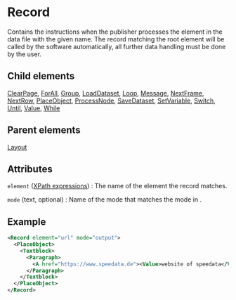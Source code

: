 # Record



Contains the instructions when the publisher processes the element in the data file with the given name. The record matching the root element will be called by the software automatically, all further data handling must be done by the user.



##  Child elements

[ClearPage](../clearpage.md), [ForAll](../forall.md), [Group](../group.md), [LoadDataset](../loaddataset.md), [Loop](../loop.md), [Message](../message.md), [NextFrame](../nextframe.md), [NextRow](../nextrow.md), [PlaceObject](../placeobject.md), [ProcessNode](../processnode.md), [SaveDataset](../savedataset.md), [SetVariable](../setvariable.md), [Switch](../switch.md), [Until](../until.md), [Value](../value.md), [While](../while.md)

##  Parent elements

[Layout](../layout.md)


## Attributes



`element` ([XPath expressions](../../manual/xpath.md))
:   The name of the element the record matches.




`mode` (text, optional)
:   Name of the mode that matches the mode in .




## Example

```xml
<Record element="url" mode="output">
  <PlaceObject>
    <Textblock>
      <Paragraph>
        <A href="https://www.speedata.de"><Value>website of speedata</Value></A>
      </Paragraph>
    </Textblock>
  </PlaceObject>
</Record>

```





